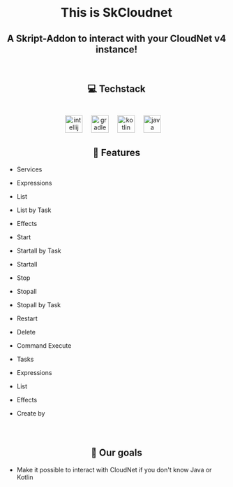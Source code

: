 <br clear="both">

<h1 align="center">This is SkCloudnet</h2>
<h2 align="center">A Skript-Addon to interact with your CloudNet v4 instance!</h2>

<br clear="both">

<h2 align="center">💻 Techstack</h2>

###

<br clear="both">

<div align="center">
  <img src="https://cdn.jsdelivr.net/gh/devicons/devicon/icons/intellij/intellij-original.svg" height="40" alt="intellij logo"  />
  <img width="12" />
  <img src="https://cdn.simpleicons.org/gradle/02303A" height="40" alt="gradle logo"  />
  <img width="12" />
  <img src="https://cdn.jsdelivr.net/gh/devicons/devicon/icons/kotlin/kotlin-original.svg" height="40" alt="kotlin logo"  />
  <img width="12" />
  <img src="https://cdn.jsdelivr.net/gh/devicons/devicon/icons/java/java-original.svg" height="40" alt="java logo"  />
  <img width="12" />
</div>

###

<h2 align="center">🎯 Features</h2>

- Services
 - Expressions
  - List
  - List by Task
 - Effects
  - Start
  - Startall by Task
  - Startall
  - Stop
  - Stopall
  - Stopall by Task
  - Restart
  - Delete
  - Command Execute

- Tasks
 - Expressions
  - List
 - Effects
  - Create by

###

<br clear="both">

<h2 align="center">🎯 Our goals</h2>

- Make it possible to interact with CloudNet if you don't know Java or Kotlin
